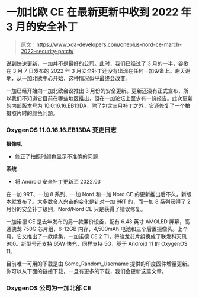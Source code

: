 # 一加北欧 CE 在最新更新中收到 2022 年 3 月的安全补丁

> 原文：<https://www.xda-developers.com/oneplus-nord-ce-march-2022-security-patch/>

说到快速更新，一加并不是最好的公司。此时，我们已经过了 3 月的一半，谷歌在 3 月 7 日发布的 2022 年 3 月安全补丁还没有出现在任何一加设备上。谢天谢地，从一加北欧中心开始，这种情况似乎最终会改变。

一加已经开始向一加北欧会议推出 3 月份的安全更新。更新还没有正式宣布，所以我们不知道它目前在哪些地区推出，但在一加论坛上至少有一份报告。此次更新的内部版本号为 10.0.16.16.EB13DA，除了包含三月补丁之外，它还修复了一个拍摄照片时的颜色问题。

### OxygenOS 11.0.16.16.EB13DA 变更日志

**摄像机**

*   修正了拍照时颜色显示不准确的问题

**系统**

*   将 Android 安全补丁更新至 2022.03

在一加 9RT、一加 8 系列、一加 Nord 和一加 Nord CE 的更新推出后不久，新版本就发布了。大多数令人兴奋的变化是针对一加 9RT 的，而一加 8 系列获得了 2 月份的安全补丁级别，Nord/Nord CE 只是获得了错误修复。

一加诺德 CE 是去年发布的另一款廉价设备，配有 6.43 英寸 AMOLED 屏幕，高通骁龙 750G 芯片组，6-12GB 内存，4,500mAh 电池和三个后置摄像头。上个月，它又推出了一款续集，一加诺德 CE 2 T1，将骁龙芯片组换成了联发科天玑 900。新型号还支持 65W 快充，同样支持 5G，基于 Android 11 的 OxygenOS 11。

目前唯一可用的下载是由 Some_Random_Username 提供的印度固件增量更新。你可以从下面的链接下载，一旦有更多的下载，我们会更新这篇文章。

### OxygenOS 公司为一加北部 CE